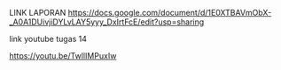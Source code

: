 LINK LAPORAN
https://docs.google.com/document/d/1E0XTBAVmObX-_A0A1DUivjiDYLvLAY5yyy_DxIrtFcE/edit?usp=sharing






link youtube tugas 14

https://youtu.be/TwllIMPuxIw
